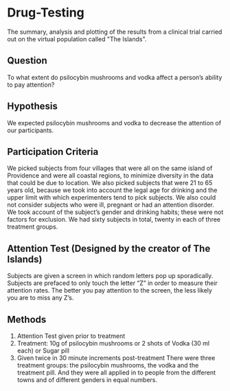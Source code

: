 # Drug-Testing
The summary, analysis and plotting of the results from a clinical trial carried out on the virtual population called "The Islands".

## Question
To what extent do psilocybin mushrooms and vodka affect a person’s ability to pay attention?

## Hypothesis
We expected psilocybin mushrooms and vodka to  decrease the attention of our participants. 

## Participation Criteria

We picked subjects from four villages that were all on the same island of Providence and were all coastal regions, to minimize diversity in the data that could be due to location. We also picked subjects that were 21 to 65 years old, because we took into account the legal age for drinking and the upper limit with which experimenters tend to pick subjects. We also could not consider subjects who were ill, pregnant or had an attention disorder. We took account of the subject’s gender and drinking habits; these were not factors for exclusion.
We had sixty subjects in total, twenty in each of three treatment groups.

## Attention Test (Designed by the creator of The Islands)
Subjects are given a screen in which random letters pop up sporadically. Subjects are prefaced to only touch the letter “Z” in order to measure their attention rates. The better you pay attention to the screen, the less likely you are to miss any Z’s.

## Methods
1. Attention Test given prior to treatment
2. Treatment: 10g of psilocybin mushrooms or 2 shots of Vodka (30 ml each) or Sugar pill
3. Given twice in 30 minute increments post-treatment
There were three treatment groups: the psilocybin mushrooms, the vodka and the treatment pill. And they were all applied in to people from the different towns and of different genders in equal numbers.
